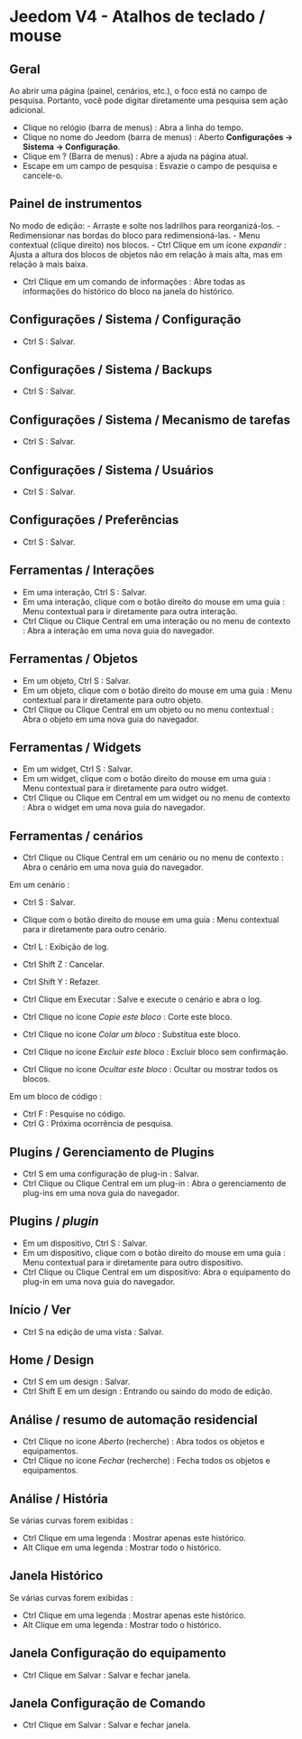 # Jeedom V4 - Atalhos de teclado / mouse

## Geral

Ao abrir uma página (painel, cenários, etc.), o foco está no campo de pesquisa. Portanto, você pode digitar diretamente uma pesquisa sem ação adicional.

- Clique no relógio (barra de menus) : Abra a linha do tempo.
- Clique no nome do Jeedom (barra de menus)  : Aberto **Configurações → Sistema → Configuração**.
- Clique em ?  (Barra de menus)  : Abre a ajuda na página atual.
- Escape em um campo de pesquisa : Esvazie o campo de pesquisa e cancele-o.

## Painel de instrumentos
No modo de edição:
	- Arraste e solte nos ladrilhos para reorganizá-los.
	- Redimensionar nas bordas do bloco para redimensioná-las.
	- Menu contextual (clique direito) nos blocos.
	- Ctrl Clique em um ícone *expandir* : Ajusta a altura dos blocos de objetos não em relação à mais alta, mas em relação à mais baixa.

- Ctrl Clique em um comando de informações : Abre todas as informações do histórico do bloco na janela do histórico.

## Configurações / Sistema / Configuração
- Ctrl S : Salvar.

## Configurações / Sistema / Backups
- Ctrl S : Salvar.

## Configurações / Sistema / Mecanismo de tarefas
- Ctrl S : Salvar.

## Configurações / Sistema / Usuários
- Ctrl S : Salvar.

## Configurações / Preferências
- Ctrl S : Salvar.

## Ferramentas / Interações
- Em uma interação, Ctrl S : Salvar.
- Em uma interação, clique com o botão direito do mouse em uma guia : Menu contextual para ir diretamente para outra interação.
- Ctrl Clique ou Clique Central em uma interação ou no menu de contexto : Abra a interação em uma nova guia do navegador.

## Ferramentas / Objetos
- Em um objeto, Ctrl S : Salvar.
- Em um objeto, clique com o botão direito do mouse em uma guia : Menu contextual para ir diretamente para outro objeto.
- Ctrl Clique ou Clique Central em um objeto ou no menu contextual : Abra o objeto em uma nova guia do navegador.

## Ferramentas / Widgets
- Em um widget, Ctrl S : Salvar.
- Em um widget, clique com o botão direito do mouse em uma guia : Menu contextual para ir diretamente para outro widget.
- Ctrl Clique ou Clique em Central em um widget ou no menu de contexto : Abra o widget em uma nova guia do navegador.

## Ferramentas / cenários
- Ctrl Clique ou Clique Central em um cenário ou no menu de contexto : Abra o cenário em uma nova guia do navegador.

Em um cenário :
- Ctrl S : Salvar.
- Clique com o botão direito do mouse em uma guia : Menu contextual para ir diretamente para outro cenário.
- Ctrl L : Exibição de log.
- Ctrl Shift Z : Cancelar.
- Ctrl Shift Y : Refazer.

- Ctrl Clique em Executar : Salve e execute o cenário e abra o log.
- Ctrl Clique no ícone *Copie este bloco* : Corte este bloco.
- Ctrl Clique no ícone *Colar um bloco* : Substitua este bloco.
- Ctrl Clique no ícone *Excluir este bloco* : Excluir bloco sem confirmação.
- Ctrl Clique no ícone *Ocultar este bloco* : Ocultar ou mostrar todos os blocos.

Em um bloco de código :
- Ctrl F : Pesquise no código.
- Ctrl G : Próxima ocorrência de pesquisa.

## Plugins / Gerenciamento de Plugins
- Ctrl S em uma configuração de plug-in : Salvar.
- Ctrl Clique ou Clique Central em um plug-in : Abra o gerenciamento de plug-ins em uma nova guia do navegador.

## Plugins / *plugin*
- Em um dispositivo, Ctrl S  : Salvar.
- Em um dispositivo, clique com o botão direito do mouse em uma guia : Menu contextual para ir diretamente para outro dispositivo.
- Ctrl Clique ou Clique Central em um dispositivo: Abra o equipamento do plug-in em uma nova guia do navegador.

## Início / Ver
- Ctrl S na edição de uma vista : Salvar.

## Home / Design
- Ctrl S em um design : Salvar.
- Ctrl Shift E em um design : Entrando ou saindo do modo de edição.

## Análise / resumo de automação residencial
- Ctrl Clique no ícone *Aberto* (recherche) : Abra todos os objetos e equipamentos.
- Ctrl Clique no ícone *Fechar* (recherche) : Fecha todos os objetos e equipamentos.

## Análise / História
Se várias curvas forem exibidas :
- Ctrl Clique em uma legenda : Mostrar apenas este histórico.
- Alt Clique em uma legenda : Mostrar todo o histórico.

## Janela Histórico
Se várias curvas forem exibidas :
- Ctrl Clique em uma legenda : Mostrar apenas este histórico.
- Alt Clique em uma legenda : Mostrar todo o histórico.

## Janela Configuração do equipamento
- Ctrl Clique em Salvar : Salvar e fechar janela.

## Janela Configuração de Comando
- Ctrl Clique em Salvar : Salvar e fechar janela.
